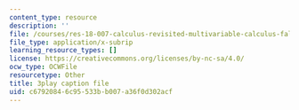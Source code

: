 ```yaml
---
content_type: resource
description: ''
file: /courses/res-18-007-calculus-revisited-multivariable-calculus-fall-2011/c67920846c95533bb007a36f0d302acf_rRCN5542U7E.vtt
file_type: application/x-subrip
learning_resource_types: []
license: https://creativecommons.org/licenses/by-nc-sa/4.0/
ocw_type: OCWFile
resourcetype: Other
title: 3play caption file
uid: c6792084-6c95-533b-b007-a36f0d302acf
---
```

